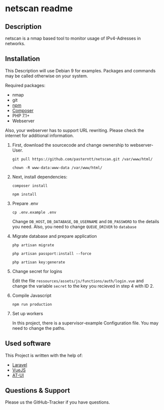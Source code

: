 # netscan readme
## Description

netscan is a nmap based tool to monitor usage of IPv4-Adresses in networks.

## Installation
This Description will use Debian 9 for examples. Packages and commands may be called otherwise on your system.

Required packages:
* nmap
* git
* [npm](https://www.npmjs.com/)
* [Composer](https://getcomposer.org/)
* PHP 7.1+
* Webserver

Also, your webserver has to support URL rewriting. Please check the internet for additional information.

1. First, download the sourcecode and change ownership to webserver-User.

   ``git pull https://github.com/pasterntt/netscan.git /var/www/html/``
   
   ``chown -R www-data:www-data /var/www/html/``

2. Next, install dependencies:

    ``composer install``
    
    ``npm install``

3. Prepare .env
    
    ``cp .env.example .env``
    
    Change `DB_HOST`, `DB_DATABASE`, `DB_USERNAME` and `DB_PASSWORD` to the details you need. Also,
    you need to change `QUEUE_DRIVER` to `database`

4. Migrate database and prepare application
    
    ``php artisan migrate``
    
    ``php artisan passport:install --force``
    
    ``php artisan key:generate``
    
5. Change secret for logins
    
    Edit the file `ressources/assets/js/functions/auth/login.vue` and change the variable `secret` 
    to the key you recieved in step 4 with ID 2.

6. Compile Javascript
    
    ``npm run production``
    
7. Set up workers

    In this project, there is a supervisor-example Configuration file. You may need to change the paths.
    

## Used software

This Project is written with the help of:

* [Laravel](https://laravel.com)
* [VueJS](https://vuejs.org/)
* [AT-UI](https://at-ui.github.io/at-ui/)

## Questions & Support
Please us the GitHub-Tracker if you have questions.